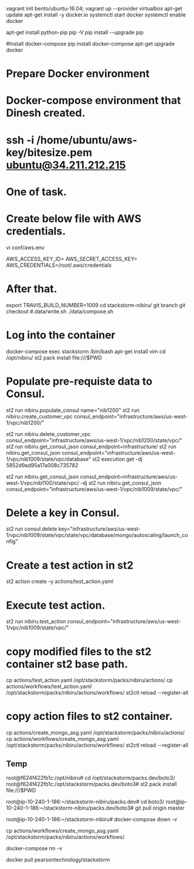 vagrant init bento/ubuntu-16.04; vagrant up --provider virtualbox
apt-get update
apt-get install -y docker.io
systemctl start docker
systemctl enable docker

apt-get install python-pip
pip -V
pip install --upgrade pip

#Install docker-compose
pip install docker-compose
apt-get upgrade docker



# Prepare Docker environment
# Docker-compose environment that Dinesh created. 
# ssh -i /home/ubuntu/aws-key/bitesize.pem ubuntu@34.211.212.215

# One of task. 
# Create below file with AWS credentials.
vi conf/aws.env

AWS_ACCESS_KEY_ID=
AWS_SECRET_ACCESS_KEY=
AWS_CREDENTIALS=/root/.aws/credentials

# After that.
export TRAVIS_BUILD_NUMBER=1009
cd stackstorm-nibiru/
git branch
git checkout <branch-name>
#.data/write.sh 
./data/compose.sh

# Log into the container
docker-compose exec stackstorm /bin/bash
apt-get install vim
cd /opt/nibiru/
st2 pack install file:///$PWD

# Populate pre-requiste data to Consul. 
st2 run nibiru.populate_consul name="nib1200"
st2 run nibiru.create_customer_vpc consul_endpoint="infrastructure/aws/us-west-1/vpc/nib1200/"

st2 run nibiru.delete_customer_vpc consul_endpoint="infrastructure/aws/us-west-1/vpc/nib1200/state/vpc/"
st2 run nibiru.get_consul_json consul_endpoint=infrastructure/
st2 run nibiru.get_consul_json consul_endpoint="infrastructure/aws/us-west-1/vpc/nib1009/state/vpc/database"
st2 execution get -dj 5952d9ad95a17a008c735782

st2 run nibiru.get_consul_json consul_endpoint=infrastructure/aws/us-west-1/vpc/nib1100/state/vpc/ -dj
st2 run nibiru.get_consul_json consul_endpoint="infrastructure/aws/us-west-1/vpc/nib1009/state/vpc/"

# Delete a key in Consul. 
st2 run consul.delete key="infrastructure/aws/us-west-1/vpc/nib1009/state/vpc/state/vpc/database/mongo/autoscaling/launch_config"

# Create a test action in st2
st2 action create -y actions/test_action.yaml

# Execute test action. 
st2 run nibiru.test_action consul_endpoint="infrastructure/aws/us-west-1/vpc/nib1009/state/vpc/"

# copy modified files to the st2 container st2 base path.
cp actions/test_action.yaml /opt/stackstorm/packs/nibiru/actions/
cp actions/workflows/test_action.yaml /opt/stackstorm/packs/nibiru/actions/workflows/
st2ctl reload --register-all

# copy action files to st2 container. 
cp actions/create_mongo_asg.yaml /opt/stackstorm/packs/nibiru/actions/
cp actions/workflows/create_mongo_asg.yaml /opt/stackstorm/packs/nibiru/actions/workflows/
st2ctl reload --register-all

## Temp
root@f624f422fb1c:/opt/nibiru# cd /opt/stackstorm/packs.dev/boto3/
root@f624f422fb1c:/opt/stackstorm/packs.dev/boto3# st2 pack install file:///$PWD

root@ip-10-240-1-186:~/stackstorm-nibiru/packs.dev# cd boto3/
root@ip-10-240-1-186:~/stackstorm-nibiru/packs.dev/boto3# git pull origin master

root@ip-10-240-1-186:~/stackstorm-nibiru# docker-compose down -v


cp actions/workflows/create_mongo_asg.yaml /opt/stackstorm/packs/nibiru/actions/workflows/

docker-compose rm -v

docker pull pearsontechnology/stackstorm